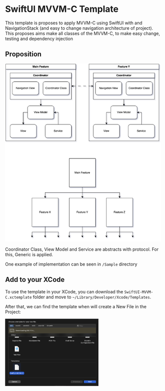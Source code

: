 # SwiftUI MVVM-C Template

This template is proposes to apply MVVM-C using SwiftUI with and NavigationStack (and easy to change navigation architecture of project). This proposes aims make all classes of the MVVM-C, to make easy change, testing and dependency injection

## Proposition

![Workflow](https://github.com/gustavoalens/SwiftUI_MVVM-C_Template/blob/main/Images/diagram.png)

Coordinator Class, View Model and Service are abstracts with protocol. For this, Generic is applied.

One example of implementation can be seen in `/Sample` directory

## Add to your XCode

To use the template in your XCode, you can download the `SwiftUI-MVVM-C.xctemplate` folder and move to `~/Library/Developer/Xcode/Templates`.

After that, we can find the template when will create a New File in the Project:

<img src="https://github.com/gustavoalens/SwiftUI_MVVM-C_Template/blob/main/Images/xcodeNewFile.png" width="60%"/>



